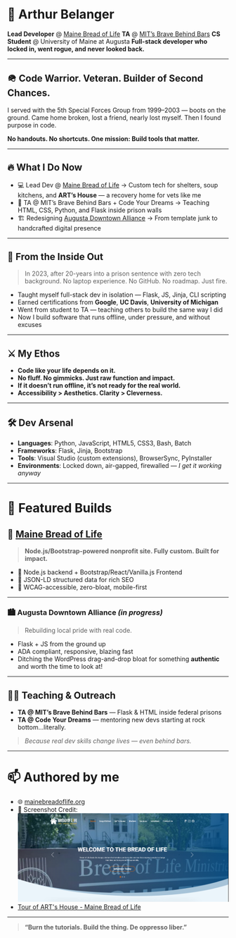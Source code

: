﻿# 👋 Arthur Belanger

**Lead Developer** @ [Maine Bread of Life](https://mainebreadoflife.org)
**TA** @ [MIT’s Brave Behind Bars](https://bravebehindbars.org)
**CS Student** @ University of Maine at Augusta
**Full-stack developer who locked in, went rogue, and never looked back.**

---

## 🪖 Code Warrior. Veteran. Builder of Second Chances.

I served with the 5th Special Forces Group from 1999–2003 — boots on the ground.
Came home broken, lost a friend, nearly lost myself. Then I found purpose in code.

**No handouts. No shortcuts. One mission: Build tools that matter.**

---

## 🔥 What I Do Now

- 💻 Lead Dev @ [Maine Bread of Life](https://mainebreadoflife.org)
  → Custom tech for shelters, soup kitchens, and **ART’s House** — a recovery home for vets like me
- 🧠 TA @ MIT’s Brave Behind Bars + Code Your Dreams
  → Teaching HTML, CSS, Python, and Flask inside prison walls
- 🏗 Redesigning [Augusta Downtown Alliance](https://augustadowntownalliance.org)
  → From template junk to handcrafted digital presence

---

## 🧠 From the Inside Out

> In 2023, after 20-years into a prison sentence with zero tech background.
> No laptop experience. No GitHub. No roadmap. Just fire.

- Taught myself full-stack dev in isolation — Flask, JS, Jinja, CLI scripting
- Earned certifications from **Google**, **UC Davis**, **University of Michigan**
- Went from student to TA — teaching others to build the same way I did
- Now I build software that runs offline, under pressure, and without excuses

---

## ⚔️ My Ethos

- **Code like your life depends on it.**
- **No fluff. No gimmicks. Just raw function and impact.**
- **If it doesn’t run offline, it’s not ready for the real world.**
- **Accessibility > Aesthetics. Clarity > Cleverness.**

---

## 🛠 Dev Arsenal

- **Languages**: Python, JavaScript, HTML5, CSS3, Bash, Batch
- **Frameworks**: Flask, Jinja, Bootstrap
- **Tools**: Visual Studio (custom extensions), BrowserSync, PyInstaller
- **Environments**: Locked down, air-gapped, firewalled — *I get it working anyway*

---

# 💼 Featured Builds

## 🥖 [Maine Bread of Life](https://mainebreadoflife.org)

> **Node.js/Bootstrap-powered nonprofit site. Fully custom. Built for impact.**

- 🔧 Node.js backend + Bootstrap/React/Vanilla.js Frontend
- 🦾 JSON-LD structured data for rich SEO
- 🧭 WCAG-accessible, zero-bloat, mobile-first

---

### 🏙 Augusta Downtown Alliance *(in progress)*

> Rebuilding local pride with real code.

- Flask + JS from the ground up
- ADA compliant, responsive, blazing fast
- Ditching the WordPress drag-and-drop bloat for something **authentic** and
  worth the time to look at!

---

## 🧑‍🏫 Teaching & Outreach

- **TA @ MIT’s Brave Behind Bars** — Flask & HTML inside federal prisons
- **TA @ Code Your Dreams** — mentoring new devs starting at rock bottom...literally.

> *Because real dev skills change lives — even behind bars.*

---

# 📫 Authored by me

- 🌐 [mainebreadoflife.org](https://mainebreadoflife.org)
- 📸 Screenshot Credit: ![Bread of Life Homepage](images/maineBreadOfLife.png)
- [Tour of ART's House - Maine Bread of Life](https://www.youtube.com/watch?v=DNcIMS_XcEY&t=2s)

---

> **“Burn the tutorials. Build the thing. De oppresso liber.”**
